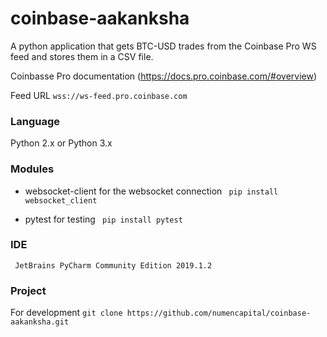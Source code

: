 # coinbase-aakanksha
A python application that gets BTC-USD trades from the Coinbase Pro WS feed and stores them in a CSV file.

Coinbasse Pro documentation (https://docs.pro.coinbase.com/#overview)

Feed URL `wss://ws-feed.pro.coinbase.com`

### Language
Python 2.x or Python 3.x

### Modules
* websocket-client for the websocket connection
``` pip install websocket_client```

* pytest for testing
``` pip install pytest```

### IDE
``` JetBrains PyCharm Community Edition 2019.1.2```

### Project
For development
``` git clone https://github.com/numencapital/coinbase-aakanksha.git ```

